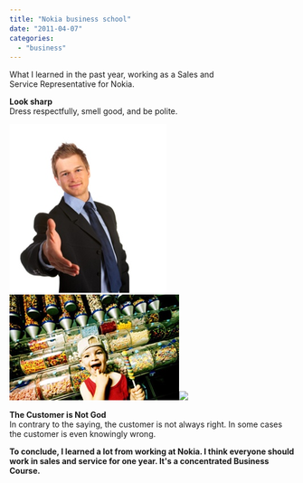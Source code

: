 ```yaml
---
title: "Nokia business school"
date: "2011-04-07"
categories: 
  - "business"
---
```


What I learned in the past year, working as a Sales and Service Representative for Nokia.  
  

**Look sharp**  
Dress respectfully, smell good, and be polite.  
  

[![](images/ff53c-kidcandy.jpg)![](images/6970c-tailor.jpg)![](https://nurnachman.files.wordpress.com/2011/04/6970c-tailor.jpg?w=199)](https://nurnachman.files.wordpress.com/2011/04/dc116-businessman.jpg)

  

  

**The Customer is Not God**  
In contrary to the saying, the customer is not always right. In some cases the customer is even knowingly wrong.  

  
**To conclude, I learned a lot from working at Nokia. I think everyone should work in sales and service for one year. It's a concentrated Business Course.**
